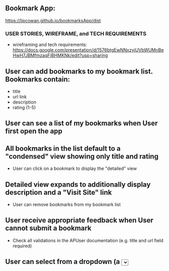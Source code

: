 ## Bookmark App:
https://lipcowan.github.io/bookmarksApp/dist


### USER STORIES, WIREFRAME, and TECH REQUIREMENTS

- wireframing and tech requirements: https://docs.google.com/presentation/d/1576btgEwNNxzyiUVbWUMnBeHwH7JBMfmzaqFjBHMKNk/edit?usp=sharing


## User can add bookmarks to my bookmark list. Bookmarks contain:

- title
- url link
- description
- rating (1-5)

## User can see a list of my bookmarks when User first open the app

## All bookmarks in the list default to a "condensed" view showing only title and rating
- User can click on a bookmark to display the "detailed" view

## Detailed view expands to additionally display description and a "Visit Site" link
- User can remove bookmarks from my bookmark list

## User receive appropriate feedback when User cannot submit a bookmark
 - Check all validations in the APUser documentation (e.g. title and url field required)

## User can select from a dropdown (a <select> element) a "minimum rating" to filter the list by all bookmarks rated at or above the chosen selection